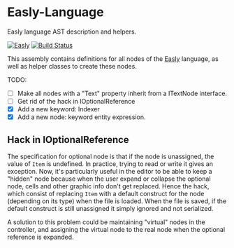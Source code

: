 # Easly-Language

Easly language AST description and helpers.

[![Easly](https://www.easly.org/images/16.png)](https://www.easly.org) [![Build Status](https://travis-ci.com/dlebansais/Easly-Language.svg?branch=master)](https://travis-ci.com/dlebansais/Easly-Language)

This assembly contains definitions for all nodes of the [Easly](https://www.easly.org) language, as well as helper classes to create these nodes.

TODO:

- [ ] Make all nodes with a "Text" property inherit from a ITextNode interface.
- [ ] Get rid of the hack in IOptionalReference
- [X] Add a new keyword: Indexer   
- [X] Add a new node: keyword entity expression.   

## Hack in IOptionalReference

The specification for optional node is that if the node is unassigned, the value of `Item` is undefined. In practice, trying to read or write it gives an exception.
Now, it's particularly useful in the editor to be able to keep a "hidden" node because when the user expand or collapse the optional node, cells and other graphic info don't get replaced.
Hence the hack, which consist of replacing `Item` with a default construct for the node (depending on its type) when the file is loaded. When the file is saved, if the default construct is still unassigned it simply ignored and not serialized.

A solution to this problem could be maintaining "virtual" nodes in the controller, and assigning the virtual node to the real node when the optional reference is expanded.

